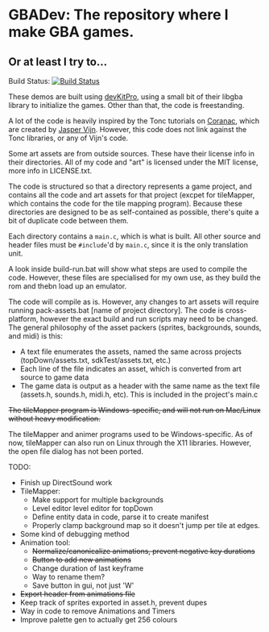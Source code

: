 GBADev: The repository where I make GBA games.
===========================
Or at least I try to...
---------------------------

Build Status: [![Build Status](https://travis-ci.org/Benjins/GBADev.svg?branch=master)](https://travis-ci.org/Benjins/GBADev)

These demos are built using [devKitPro](http://devkitpro.org/), using a small bit of their libgba library to initialize the games.  Other than that, the code is freestanding.

A lot of the code is heavily inspired by the Tonc tutorials on [Coranac](http://www.coranac.com/tonc/text/toc.htm), which are created by [Jasper Vijn](http://www.coranac.com).  However, this code does not link against the Tonc libraries, or any of Vijn's code. 

Some art assets are from outside sources.  These have their license info in their directories.  All of my code and "art" is licensed under the MIT license, more info in LICENSE.txt.

The code is structured so that a directory represents a game project, and contains all the code and art assets for that project (excpet for tileMapper, which contains the code for the tile mapping program).  Because these directories are designed to be as self-contained as possible, there's quite a bit of duplicate code between them.

Each directory contains a `main.c`, which is what is built.  All other source and header files must be `#include`'d by `main.c`, since it is the only translation unit.
 
A look inside build-run.bat will show what steps are used to compile the code.  However, these files are specialised for my own use, as they build the rom and thebn load up an emulator.

The code will compile as is.  However, any changes to art assets will require running pack-assets.bat [name of project directory].  The code is cross-platform, however the exact build and run scripts may need to be changed.  The general philosophy of the asset packers (sprites, backgrounds, sounds, and midi) is this: 

 * A text file enumerates the assets, named the same across projects (topDown/assets.txt, sdkTest/assets.txt, etc.)
 * Each line of the file indicates an asset, which is converted from art source to game data
 * The game data is output as a header with the same name as the text file (assets.h, sounds.h, midi.h, etc).  This is included in the project's main.c

~~The tileMapper program is Windows-specific, and will not run on Mac/Linux without heavy modification.~~

The tileMapper and animer programs used to be Windows-specific.  As of now, tileMapper can also run on Linux through the X11 libraries.  However, the open file dialog has not been ported.

TODO:
 * Finish up DirectSound work
 * TileMapper:
   - Make support for multiple backgrounds
   - Level editor level editor for topDown
   - Define entity data in code, parse it to create manifest
   - Properly clamp background map so it doesn't jump per tile at edges.
 * Some kind of debugging method
 * Animation tool:
   - ~~Normalize/canonicalize animations, prevent negative key durations~~
   - ~~Button to add new animations~~
   - Change duration of last keyframe
   - Way to rename them?
   - Save button in gui, not just 'W'
 * ~~Export header from animations file~~
 * Keep track of sprites exported in asset.h, prevent dupes
 * Way in code to remove Animations and Timers
 * Improve palette gen to actually get 256 colours